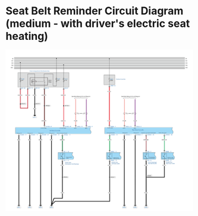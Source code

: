 # Seat Belt Reminder Circuit Diagram (medium - with driver's electric seat heating)

![](../../res/6/G082109.svg)
